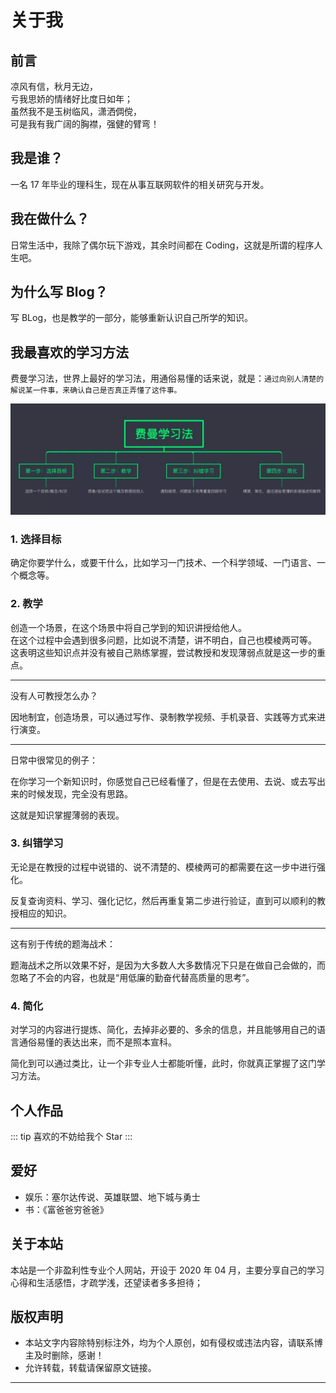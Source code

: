 # 关于我

## 前言
凉风有信，秋月无边，<br/>
亏我思娇的情绪好比度日如年；<br/>
虽然我不是玉树临风，潇洒倜傥，<br/>
可是我有我广阔的胸襟，强健的臂弯！

## 我是谁？

一名 17 年毕业的理科生，现在从事互联网软件的相关研究与开发。

## 我在做什么？

日常生活中，我除了偶尔玩下游戏，其余时间都在 Coding，这就是所谓的程序人生吧。

## 为什么写 Blog？

写 BLog，也是教学的一部分，能够重新认识自己所学的知识。

## 我最喜欢的学习方法

费曼学习法，世界上最好的学习法，用通俗易懂的话来说，就是：`通过向别人清楚的解说某一件事，来确认自己是否真正弄懂了这件事。`

![关于我](/images/VHMqWG0C8dJykAjp.png)

### 1. 选择目标

确定你要学什么，或要干什么，比如学习一门技术、一个科学领域、一门语言、一个概念等。

### 2. 教学

创造一个场景，在这个场景中将自己学到的知识讲授给他人。<br/>
在这个过程中会遇到很多问题，比如说不清楚，讲不明白，自己也模棱两可等。<br/>
这表明这些知识点并没有被自己熟练掌握，尝试教授和发现薄弱点就是这一步的重点。

---

没有人可教授怎么办？

因地制宜，创造场景，可以通过写作、录制教学视频、手机录音、实践等方式来进行演变。

---

日常中很常见的例子：

在你学习一个新知识时，你感觉自己已经看懂了，但是在去使用、去说、或去写出来的时候发现，完全没有思路。

这就是知识掌握薄弱的表现。

### 3. 纠错学习

无论是在教授的过程中说错的、说不清楚的、模棱两可的都需要在这一步中进行强化。

反复查询资料、学习、强化记忆，然后再重复第二步进行验证，直到可以顺利的教授相应的知识。

---

这有别于传统的题海战术：

题海战术之所以效果不好，是因为大多数人大多数情况下只是在做自己会做的，而忽略了不会的内容，也就是“用低廉的勤奋代替高质量的思考”。

### 4. 简化

对学习的内容进行提炼、简化，去掉非必要的、多余的信息，并且能够用自己的语言通俗易懂的表达出来，而不是照本宣科。

简化到可以通过类比，让一个非专业人士都能听懂，此时，你就真正掌握了这门学习方法。

## 个人作品

::: tip
喜欢的不妨给我个 Star
:::

## 爱好

- 娱乐：塞尔达传说、英雄联盟、地下城与勇士
- 书：《富爸爸穷爸爸》

## 关于本站

本站是一个非盈利性专业个人网站，开设于 2020 年 04 月，主要分享自己的学习心得和生活感悟，才疏学浅，还望读者多多担待；

## 版权声明

- 本站文字内容除特别标注外，均为个人原创，如有侵权或违法内容，请联系博主及时删除，感谢！
- 允许转载，转载请保留原文链接。

---
